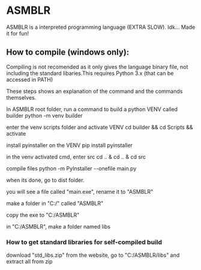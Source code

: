 # ASMBLR
ASMBLR is a interpreted programming language (EXTRA SLOW). Idk... Made it for fun!



## How to compile (windows only):
Compiling is not recomended as it only gives the language binary file, not including the standard libaries.This requires Python 3.x (that can be accessed in PATH)

These steps shows an explanation of the command and the commands themselves.

In ASMBLR root folder, run a command to build a python VENV called builder
python -m venv builder


enter the venv scripts folder and activate VENV
cd builder && cd Scripts && activate


install pyinstaller on the VENV
pip install pyinstaller


in the venv activated cmd, enter src
cd .. & cd .. & cd src


compile files
python -m PyInstaller --onefile main.py


when its done, go to dist folder.

you will see a file called "main.exe", rename it to "ASMBLR"

make a folder in "C:/" called "ASMBLR"

copy the exe to "C:/ASMBLR"

in "C:/ASMBLR", make a folder named libs

### How to get standard libraries for self-compiled build
download "std_libs.zip" from the website, go to "C:/ASMBLR/libs" and extract all from zip
